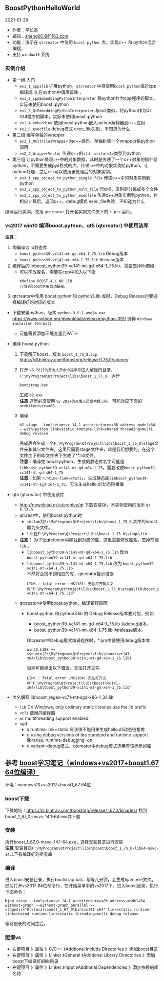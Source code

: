 ## BoostPythonHelloWorld
2021-01-29

- 作者：李长圣
- 邮箱：sheng0619@163.com
- 功能：演示在 `qtcreator` 中使用 `boost.python` 库，实现c++ 和 python混合编程。
- 支持 `window10`  系统

### 实例介绍
+ 第一组 入门
	- `ex1_1_cpp2lib`  扩展python，`qtcreator` 中将使用`boost.python`库的cpp编译成lib,在python中调用该lib 。
	- `ex1_2_cppEmbeddingPythonInterpreter` 将python作为cpp程序的脚本，实际未使用boost::python
	- `ex1_3_QtEmbeddingPythonInterpreter` 与ex2类似，将python作为Qt GUI程序的脚本，实际未使用boost::python
	- `ex1_4_embedding` 使用boost.python嵌入python解释器到c++应用
	- `ex1_5_execfile` debug模式 exec_file失败，不知道为什么
+ 第二组 编写单独的wrapper
	- `ex2_1_MultFilesWrapper` 为c++源码，单独封装一个wrapper供python调用
	- `ex2_2_WrapperVector` 传递c++的`std::vector<A>`类型到python
+ 第三组 让python处理`c++`中的对象数据，此时是传递了一个c++对象的指针给python，不需要生成pyd格式的库。传递`c++`中的对象实例给python，让python处理，之后`c++`可以使用该处理后的对象实例。
	- `ex3_1_cpp_object_to_python_single_file` 传递c++中的对象实例到python
	- `ex3_2_cpp_object_to_python_mult_file` 同ex6，区别是分离成多个文件
	- `ex3_3_cpp_object_to_python_execfile` 传递c++对象实例到python，作相应计算后，返回c++。debug模式 exec_file失败，不知道为什么

编译运行实例，使用 `qtcreator` 打开各实例文件夹下的 `*.pro` 运行。

### vs2017 win10 编译boost.python，qt5 (qtcreator) 中使用该库
**注意：**
1. 均编译为lib静态库
	- `boost_python39-vc141-mt-gd-x64-1_75.lib` Debug版本
	- `boost_python39-vc141-mt-x64-1_75.lib` Release版本
2. 编译后的libboost_python39-vc141-mt-gd-x64-1_75.lib，需要去掉lib前缀
	- 可以不改库名，需要在cpp中加入以下宏
		```
		#define BOOST_ALL_NO_LIB
		//告诉boost禁用自动链接。
		```
3. qtcreator中使用 boost.python 和 python3.lib 库时，Debug Relesse时要选择编译好的对应的版本


- 下载安装python，版本 `python-3.9.1-amd64.exe`
	https://www.python.org/downloads/release/python-391/ 选择 `Windows installer (64-bit)`
	- 可能需要添加环境变量到PATH

- 编译 boost.python
	1. 下载解压boost，版本 `boost_1_75_0.zip`  https://dl.bintray.com/boostorg/release/1.75.0/source/  
	2. 打开 `VS 2017的开发人员命令提示符`进入解压的目录，`F:\MyProgram\QtProject\libs\boost_1_75_0`，运行
		```
		bootstrap.bat 
		```
		生成 `b2.exe`  
		**注意** 这里必须使用 `VS 2017的开发人员命令提示符`，可能对应下面的`architecture=x86`
	3. 编译
		```
		b2 stage --toolset=msvc-14.1 architecture=x86 address-model=64 --with-python link=static runtime-link=shared threading=multi debug release 
		```

		完成后会生成一个`F:\MyProgram\QtProject\libs\boost_1_75_0\stage`文件夹和其它文件夹。这里只需要stage文件夹，此是我们想要的。在这个文件加下的lib文件夹下生成了**.lib文件。  
		**注意**：编译完 boost.python，生成的静态库名字可能是`libboost_python39-vc141-mt-gd-x64-1_75`，需要改成`boost_python39-vc141-mt-gd-x64-1_75`  
		**注意**：如果 `runtime-link=static`，生成静态库`libboost_python39-vc141-mt-sgd-x64-1_75`，无法生成hello.dll动态链接库

- qt5 (qtcreator) 中使用该库  
	- http://download.qt.io/archive/qt 下载安装Qt，本实例使用的版本 `Qt 5.12.9`
	- qtcreat中，使用boost.python时  
		- `inclue`为`F:\MyProgram\QtProject\libs\boost_1_75_0`,其中的boost即为头文件。  
		- `lib`在`F:\MyProgram\QtProject\libs\boost_1_75_0\stage\lib`  
	- **注意：** 为了让qtcreator中能找到对应的库，这里需要修改库名，去掉前缀 `lib` 。  
		- `libboost_python39-vc141-mt-gd-x64-1_75.lib` 改为 `boost_python39-vc141-mt-gd-x64-1_75.lib`
		- `libboost_python39-vc141-mt-x64-1_75.lib` 改为 `boost_python39-vc141-mt-x64-1_75.lib`  
		不然将会找不到相应的库，qtcreator提示错误
			```
			LINK : fatal error LNK1181: 无法打开输入文件“F:\MyProgram\QtProject\libs\boost_1_75_0\stage\lib\boost_python39-vc141-mt-x64-1_75.lib”
			```
	- qtcreator中使用boost.python，编译错误原因
		- boost.python 和 python3.lib 的 Debug Relesse版本要对应，例如
			- boost_python39-vc141-mt-gd-x64-1_75.lib 为debug版本。
			- boost_python39-vc141-mt-x64-1_75.lib 为release版本。  
	
			Qtcreator中Debug模式编译程序时，*.pro中要使用debug版本库
			```
			win32:LIBS += $$quote(F:\MyProgram\QtProject\libs\boost\vc141-x64\lib\boost_python39-vc141-mt-gd-x64-1_75.lib)
			```
			否则可能弹出以下错误，无法打开文件
			```
			LINK : fatal error LNK1104: 无法打开文件“F:\MyProgram\QtProject\libs\boost\vc141-x64\lib\boost_python39-vc141-mt-gd-x64-1_75.lib”
			```
- 库名解释 libboost_regex-vc71-mt-sgd-x86-1_34.lib 

	- `lib` On Windows, only ordinary static libraries use the lib prefix
	- `vc71` 使用的编译器
	- `mt` multithreading support enabled
	- sgd
		- s	runtime-link=static 有该值不能用来生成hello.dll动态链接库
		- g	using debug versions of the standard and runtime support libraries.	runtime-debugging=on
		- d variant=debug模式，qtcreator中debug模式选用有该标示的库


## 参考 [boost学习笔记（windows+vs2017+boost1.67 64位编译）](https://blog.csdn.net/maosijunzi/article/details/80750307?utm_medium=distribute.wap_relevant.none-task-blog-BlogCommendFromMachineLearnPai2-3.wap_blog_relevant_pic&depth_1-utm_source=distribute.wap_relevant.none-task-blog-BlogCommendFromMachineLearnPai2-3.wap_blog_relevant_pic)

环境：windows10+vs2017+boost1_67 64位

### boost下载
下载地址：https://dl.bintray.com/boostorg/release/1.67.0/binaries/
找到boost_1_67_0-msvc-14.1-64.exe并下载

### 安装
执行boost_1_67_0-msvc-14.1-64.exe，选择安装目录进行安装  
**注意** 安装目录`F:\MyProgram\QtProject\libs\boost\boost_1_75_0\lib64-msvc-14.1`下有编译好的所有库

### 编译
进入boost安装目录，执行bootstrap.bat，稍等几分钟，会生成bjam.exe文件。
然后打开vs2017 64位命令行，在开始菜单中的vs2017下。进入boost目录，执行下面命令：
```
bjam stage --toolset=msvc-14.1 architecture=x86 address-model=64 --without-graph --without-graph_parallel --stagedir="D:\local\boost_1_67_0\bin\vc141-x64" link=static runtime-link=shared runtime-link=static threading=multi debug release  
```
等待很长的时间之后。

### 配置vs
- 右键项目 》属性 》C/C++ 》Addtional Include Directories 》添加boost目录
- 右键项目 》属性 》Linker 》General 》Addtional Library Directories 》添加boost下编译好的lib目录
- 右键项目 》属性 》Linker 》Input 》Addtional Dependencies 》添加依赖的库名称